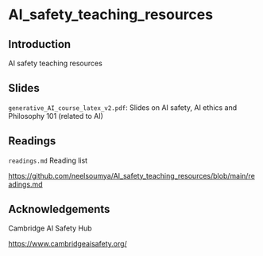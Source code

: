 # AI_safety_teaching_resources

## Introduction

AI safety teaching resources

## Slides

`generative_AI_course_latex_v2.pdf`: Slides on AI safety, AI ethics and Philosophy 101 (related to AI)


## Readings

`readings.md` Reading list

https://github.com/neelsoumya/AI_safety_teaching_resources/blob/main/readings.md

## Acknowledgements

Cambridge AI Safety Hub

https://www.cambridgeaisafety.org/

